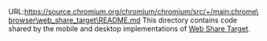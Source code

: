 URL:https://source.chromium.org/chromium/chromium/src/+/main:chrome\browser\web_share_target\README.md
This directory contains code shared by the mobile and desktop implementations of
[Web Share Target](https://w3c.github.io/web-share-target/level-2/).
